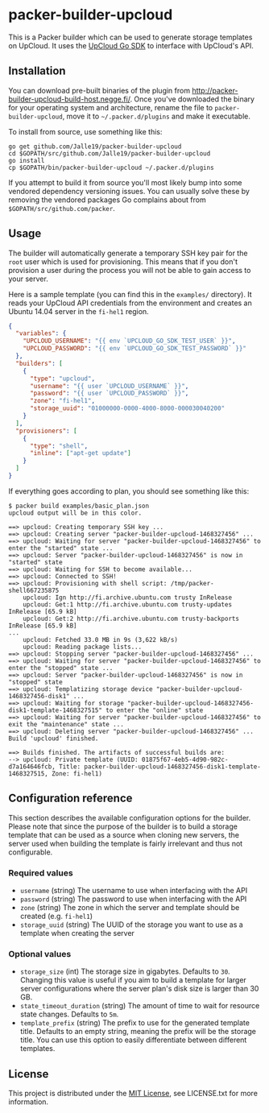 # packer-builder-upcloud

This is a Packer builder which can be used to generate storage templates on UpCloud. It uses the 
[UpCloud Go SDK](https://github.com/Jalle19/upcloud-go-sdk) to interface with UpCloud's API.

## Installation

You can download pre-built binaries of the plugin from 
http://packer-builder-upcloud-build-host.negge.fi/. Once you've downloaded the binary for 
your operating system and architecture, rename the file to `packer-builder-upcloud`, move it to `~/.packer.d/plugins` 
and make it executable.

To install from source, use something like this:

```
go get github.com/Jalle19/packer-builder-upcloud
cd $GOPATH/src/github.com/Jalle19/packer-builder-upcloud
go install
cp $GOPATH/bin/packer-builder-upcloud ~/.packer.d/plugins
```

If you attempt to build it from source you'll most likely bump into some vendored dependency versioning issues. You can 
usually solve these by removing the vendored packages Go complains about from `$GOPATH/src/github.com/packer`.

## Usage

The builder will automatically generate a temporary SSH key pair for the `root` user which is used for provisioning. 
This means that if you don't provision a user during the process you will not be able to gain access to your server.

Here is a sample template (you can find this in the `examples/` directory). It reads your UpCloud API credentials from 
the environment and creates an Ubuntu 14.04 server in the `fi-hel1` region.

```json
{
  "variables": {
    "UPCLOUD_USERNAME": "{{ env `UPCLOUD_GO_SDK_TEST_USER` }}",
    "UPCLOUD_PASSWORD": "{{ env `UPCLOUD_GO_SDK_TEST_PASSWORD` }}"
  },
  "builders": [
    {
      "type": "upcloud",
      "username": "{{ user `UPCLOUD_USERNAME` }}",
      "password": "{{ user `UPCLOUD_PASSWORD` }}",
      "zone": "fi-hel1",
      "storage_uuid": "01000000-0000-4000-8000-000030040200"
    }
  ],
  "provisioners": [
    {
      "type": "shell",
      "inline": ["apt-get update"]
    }
  ]
}
```

If everything goes according to plan, you should see something like this:

```
$ packer build examples/basic_plan.json 
upcloud output will be in this color.

==> upcloud: Creating temporary SSH key ...
==> upcloud: Creating server "packer-builder-upcloud-1468327456" ...
==> upcloud: Waiting for server "packer-builder-upcloud-1468327456" to enter the "started" state ...
==> upcloud: Server "packer-builder-upcloud-1468327456" is now in "started" state
==> upcloud: Waiting for SSH to become available...
==> upcloud: Connected to SSH!
==> upcloud: Provisioning with shell script: /tmp/packer-shell667235875
    upcloud: Ign http://fi.archive.ubuntu.com trusty InRelease
    upcloud: Get:1 http://fi.archive.ubuntu.com trusty-updates InRelease [65.9 kB]
    upcloud: Get:2 http://fi.archive.ubuntu.com trusty-backports InRelease [65.9 kB]
...
    upcloud: Fetched 33.0 MB in 9s (3,622 kB/s)
    upcloud: Reading package lists...
==> upcloud: Stopping server "packer-builder-upcloud-1468327456" ...
==> upcloud: Waiting for server "packer-builder-upcloud-1468327456" to enter the "stopped" state ...
==> upcloud: Server "packer-builder-upcloud-1468327456" is now in "stopped" state
==> upcloud: Templatizing storage device "packer-builder-upcloud-1468327456-disk1" ...
==> upcloud: Waiting for storage "packer-builder-upcloud-1468327456-disk1-template-1468327515" to enter the "online" state
==> upcloud: Waiting for server "packer-builder-upcloud-1468327456" to exit the "maintenance" state ...
==> upcloud: Deleting server "packer-builder-upcloud-1468327456" ...
Build 'upcloud' finished.

==> Builds finished. The artifacts of successful builds are:
--> upcloud: Private template (UUID: 01875f67-4eb5-4d90-982c-d7a164646fcb, Title: packer-builder-upcloud-1468327456-disk1-template-1468327515, Zone: fi-hel1)
```

## Configuration reference

This section describes the available configuration options for the builder. Please note that since the purpose of the 
builder is to build a storage template that can be used as a source when cloning new servers, the server used when 
building the template is fairly irrelevant and thus not configurable. 

### Required values

* `username` (string) The username to use when interfacing with the API
* `password` (string) The password to use when interfacing with the API
* `zone` (string) The zone in which the server and template should be created (e.g. `fi-hel1`)
* `storage_uuid` (string) The UUID of the storage you want to use as a template when creating the server

### Optional values

* `storage_size` (int) The storage size in gigabytes. Defaults to `30`. Changing this value is useful if you aim to build 
a template for larger server configurations where the server plan's disk size is larger than 30 GB.
* `state_timeout_duration` (string) The amount of time to wait for resource state changes. Defaults to `5m`.
* `template_prefix` (string) The prefix to use for the generated template title. Defaults to an empty string, meaning 
the prefix will be the storage title. You can use this option to easily differentiate between different templates.

## License

This project is distributed under the [MIT License](https://opensource.org/licenses/MIT), see LICENSE.txt for more 
information.

